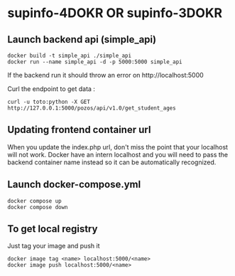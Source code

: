 # supinfo-4DOKR OR supinfo-3DOKR

## Launch backend api (simple_api)

```
docker build -t simple_api ./simple_api
docker run --name simple_api -d -p 5000:5000 simple_api
```

If the backend run it should throw an error on http://localhost:5000

Curl the endpoint to get data :

```
curl -u toto:python -X GET http://127.0.0.1:5000/pozos/api/v1.0/get_student_ages
```

## Updating frontend container url

When you update the index.php url, don't miss the point that your localhost will not work. Docker have an intern localhost and you will need to pass the backend container name instead so it can be automatically recognized.

## Launch docker-compose.yml

```
docker compose up
docker compose down
```

## To get local registry

Just tag your image and push it
```
docker image tag <name> localhost:5000/<name>
docker image push localhost:5000/<name>
```
